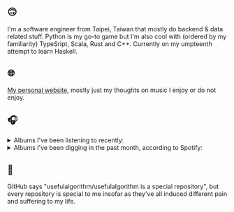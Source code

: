## 🙃

I'm a software engineer from Taipei, Taiwan that mostly do backend & data related stuff. Python is my go-to game but I'm also cool with (ordered by my familiarity) TypeSript, Scala, Rust and C++. Currently on my umpteenth attempt to learn Haskell.

## 🌐

[My personal website](https://usefulalgorithm.github.io/), mostly just my thoughts on music I enjoy or do not enjoy.

## 🎧

<details>
<summary>Albums I've been listening to recently:</summary>

- _Cafe Tom Tom_, by Cities Aviv
- _IOX_, by LA Timpa
- _Comedia_, by Racine
- _Mossed Capable Of Being Observant_, by Angel R, Florian T M Zeisig
- _Goldstar_, by Imperial Triumphant
- _Pruning_, by Memotone
- _Halo On The Inside_, by Circuit des Yeux
- _Even The Horizon Knows Its Bounds_, by Lawrence English
- _Niet Zonder Reden_, by Birdguy

</details>

<details>
<summary>Albums I've been digging in the past month, according to Spotify:</summary>

- _Only Good Dreams for Me_, by Zaumne
- _如果每天都可以 happy happy 誰想要sad:＊- 合作的秘密_, by 陳嫺靜
- _Gift Songs_, by Jefre Cantu-Ledesma
- _End of the Middle_, by Richard Dawson
- _Genuine Dexterity_, by Kenny Segal, K-The-I???
- _Halo On The Inside_, by Circuit des Yeux
- _第八作品集『無題』_, by downy
- _This Is the Album of a Band Called Adebisi Shank_, by Adebisi Shank
- _Pruning_, by Memotone
- _(What's The Story) Morning Glory? [Remastered]_, by Oasis
- _Dead Channel Sky_, by clipping.
- _Exivious_, by Exivious
- _Start A Band_, by Adebisi Shank

</details>

## 💬

GitHub says "usefulalgorithm/usefulalgorithm is a special repository", but every repository is special to me insofar as they've all induced different pain and suffering to my life.